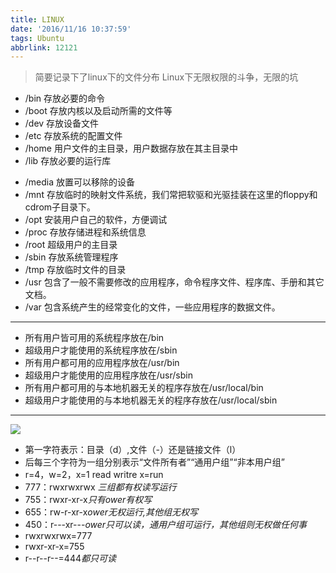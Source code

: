 ```yaml
---
title: LINUX
date: '2016/11/16 10:37:59'
tags: Ubuntu
abbrlink: 12121
---
```

> 简要记录下了linux下的文件分布
> Linux下无限权限的斗争，无限的坑

<!--more-->

- /bin 存放必要的命令 
- /boot 存放内核以及启动所需的文件等 
- /dev 存放设备文件 
- /etc 存放系统的配置文件 
- /home 用户文件的主目录，用户数据存放在其主目录中 
- /lib 存放必要的运行库 
<!--more-->
- /media 放置可以移除的设备
- /mnt 存放临时的映射文件系统，我们常把软驱和光驱挂装在这里的floppy和cdrom子目录下。 
- /opt 安装用户自己的软件，方便调试
- /proc 存放存储进程和系统信息 
- /root 超级用户的主目录 
- /sbin 存放系统管理程序 
- /tmp 存放临时文件的目录 
- /usr 包含了一般不需要修改的应用程序，命令程序文件、程序库、手册和其它文档。 
- /var 包含系统产生的经常变化的文件，一些应用程序的数据文件。
***
- 所有用户皆可用的系统程序放在/bin
- 超级用户才能使用的系统程序放在/sbin
- 所有用户都可用的应用程序放在/usr/bin
- 超级用户才能使用的应用程序放在/usr/sbin
- 所有用户都可用的与本地机器无关的程序存放在/usr/local/bin
- 超级用户才能使用的与本地机器无关的程序存放在/usr/local/sbin
***
![](http://i.imgur.com/X96p5GQ.png)

- 第一字符表示：目录（d）,文件（-）还是链接文件（l）
- 后每三个字符为一组分别表示“文件所有者”“通用户组”“非本用户组”
- r=4，w=2，x=1 read writre x=run
- 777：rwxrwxrwx	*三组都有权读写运行*
- 755：rwxr-xr-x*只有ower有权写*
- 655：rw-r-xr-x*ower无权运行,其他组无权写*
- 450：r---xr---*ower只可以读，通用户组可运行，其他组则无权做任何事*
- rwxrwxrwx=777
- rwxr-xr-x=755
- r--r--r--=444*都只可读*
